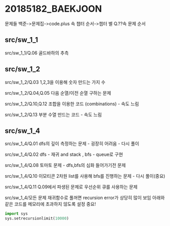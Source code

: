# 20185182_BAEKJOON

문제들 백준->문제집->code.plus 속 챕터 순서->챕터 별 Q.??속 문제 순서

## src/sw_1_1

src/sw_1_1/Q.06 골드바하의 추측

## src/sw_1_2

src/sw_1_2/Q.03 1,2,3을 이용해 숫자 만드는 가지 수

src/sw_1_2/Q.04,Q.05 다음 순열/이전 순열 구하는 문제

src/sw_1_2/Q.10,Q.12 조합을 이용한 코드 (combinations) - 속도 느림

src/sw_1_2/Q.13 부분 수열 만드는 코드 - 속도 느림 

## src/sw_1_4

src/sw_1_4/Q.01 dfs의 깊이 측정하는 문제 - 굉장히 어려움 - 다시 풀이

src/sw_1_4/Q.02 dfs - 재귀 and stack , bfs - queue로 구현

src/sw_1_4/Q.08 토마토 문제 - dfs,bfs의 심화 들어가기전 문제

src/sw_1_4/Q.10 이모티콘 2차원 list를 사용해 bfs를 진행하는 문제 - 다시 풀이(중요)

src/sw_1_4/Q.11 Q.09에서 파생된 문제로 우선순위 큐를 사용하는 문제

src/sw_1_4/모든 문제 재귀함수로 풀꺼면 recursion error가 상당히 많이 보임 아래와 같은 코드를 메모리에 초과하지 않도록 설정 중요!
```python
import sys
sys.setrecursionlimit(10000)
```
